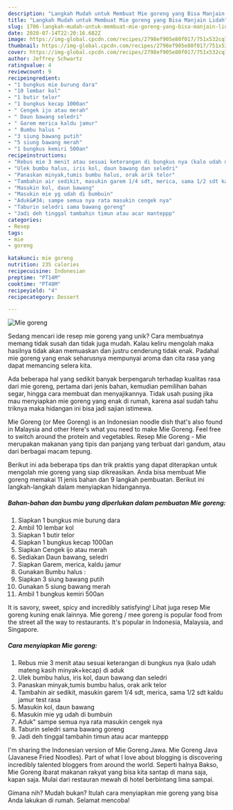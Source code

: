 ```yaml
---
description: "Langkah Mudah untuk Membuat Mie goreng yang Bisa Manjain Lidah"
title: "Langkah Mudah untuk Membuat Mie goreng yang Bisa Manjain Lidah"
slug: 1706-langkah-mudah-untuk-membuat-mie-goreng-yang-bisa-manjain-lidah
date: 2020-07-14T22:20:16.682Z
image: https://img-global.cpcdn.com/recipes/2798ef905e80f017/751x532cq70/mie-goreng-foto-resep-utama.jpg
thumbnail: https://img-global.cpcdn.com/recipes/2798ef905e80f017/751x532cq70/mie-goreng-foto-resep-utama.jpg
cover: https://img-global.cpcdn.com/recipes/2798ef905e80f017/751x532cq70/mie-goreng-foto-resep-utama.jpg
author: Jeffrey Schwartz
ratingvalue: 4
reviewcount: 9
recipeingredient:
- "1 bungkus mie burung dara"
- "10 lembar kol"
- "1 butir telor"
- "1 bungkus kecap 1000an"
- " Cengek ijo atau merah"
- " Daun bawang seledri"
- " Garem merica kaldu jamur"
- " Bumbu halus "
- "3 siung bawang putih"
- "5 siung bawang merah"
- "1 bungkus kemiri 500an"
recipeinstructions:
- "Rebus mie 3 menit atau sesuai keterangan di bungkus nya (kalo udah mateng kasih minyak+kecap) di aduk"
- "Ulek bumbu halus, iris kol, daun bawang dan seledri"
- "Panaskan minyak,tumis bumbu halus, orak arik telor"
- "Tambahin air sedikit, masukin garem 1/4 sdt, merica, sama 1/2 sdt kaldu jamur test rasa"
- "Masukin kol, daun bawang"
- "Masukin mie yg udah di bumbuin"
- "Aduk&#34; sampe semua nya rata masukin cengek nya"
- "Taburin seledri sama bawang goreng"
- "Jadi deh tinggal tambahin timun atau acar manteppp"
categories:
- Resep
tags:
- mie
- goreng

katakunci: mie goreng 
nutrition: 235 calories
recipecuisine: Indonesian
preptime: "PT14M"
cooktime: "PT48M"
recipeyield: "4"
recipecategory: Dessert

---
```



![Mie goreng](https://img-global.cpcdn.com/recipes/2798ef905e80f017/751x532cq70/mie-goreng-foto-resep-utama.jpg)

Sedang mencari ide resep mie goreng yang unik? Cara membuatnya memang tidak susah dan tidak juga mudah. Kalau keliru mengolah maka hasilnya tidak akan memuaskan dan justru cenderung tidak enak. Padahal mie goreng yang enak seharusnya mempunyai aroma dan cita rasa yang dapat memancing selera kita.

Ada beberapa hal yang sedikit banyak berpengaruh terhadap kualitas rasa dari mie goreng, pertama dari jenis bahan, kemudian pemilihan bahan segar, hingga cara membuat dan menyajikannya. Tidak usah pusing jika mau menyiapkan mie goreng yang enak di rumah, karena asal sudah tahu triknya maka hidangan ini bisa jadi sajian istimewa.

Mie Goreng (or Mee Goreng) is an Indonesian noodle dish that&#39;s also found in Malaysia and other Here&#39;s what you need to make Mie Goreng. Feel free to switch around the protein and vegetables. Resep Mie Goreng - Mie merupakan makanan yang tipis dan panjang yang terbuat dari gandum, atau dari berbagai macam tepung.


Berikut ini ada beberapa tips dan trik praktis yang dapat diterapkan untuk mengolah mie goreng yang siap dikreasikan. Anda bisa membuat Mie goreng memakai 11 jenis bahan dan 9 langkah pembuatan. Berikut ini langkah-langkah dalam menyiapkan hidangannya.

<!--inarticleads1-->

##### Bahan-bahan dan bumbu yang diperlukan dalam pembuatan Mie goreng:

1. Siapkan 1 bungkus mie burung dara
1. Ambil 10 lembar kol
1. Siapkan 1 butir telor
1. Siapkan 1 bungkus kecap 1000an
1. Siapkan  Cengek ijo atau merah
1. Sediakan  Daun bawang, seledri
1. Siapkan  Garem, merica, kaldu jamur
1. Gunakan  Bumbu halus :
1. Siapkan 3 siung bawang putih
1. Gunakan 5 siung bawang merah
1. Ambil 1 bungkus kemiri 500an


It is savory, sweet, spicy and incredibly satisfying! Lihat juga resep Mie goreng kuning enak lainnya. Mie goreng / mee goreng is popular food from the street all the way to restaurants. It&#39;s popular in Indonesia, Malaysia, and Singapore. 

<!--inarticleads2-->

##### Cara menyiapkan Mie goreng:

1. Rebus mie 3 menit atau sesuai keterangan di bungkus nya (kalo udah mateng kasih minyak+kecap) di aduk
1. Ulek bumbu halus, iris kol, daun bawang dan seledri
1. Panaskan minyak,tumis bumbu halus, orak arik telor
1. Tambahin air sedikit, masukin garem 1/4 sdt, merica, sama 1/2 sdt kaldu jamur test rasa
1. Masukin kol, daun bawang
1. Masukin mie yg udah di bumbuin
1. Aduk&#34; sampe semua nya rata masukin cengek nya
1. Taburin seledri sama bawang goreng
1. Jadi deh tinggal tambahin timun atau acar manteppp


I&#39;m sharing the Indonesian version of Mie Goreng Jawa. Mie Goreng Java (Javanese Fried Noodles). Part of what I love about blogging is discovering incredibly talented bloggers from around the world. Seperti halnya Bakso, Mie Goreng ibarat makanan rakyat yang bisa kita santap di mana saja, kapan saja. Mulai dari restauran mewah di hotel berbintang lima sampai. 

Gimana nih? Mudah bukan? Itulah cara menyiapkan mie goreng yang bisa Anda lakukan di rumah. Selamat mencoba!
